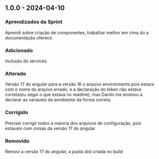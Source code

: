 ## 1.0.0 - 2024-04-10

### Aprendizados da Sprint

Aprendi sobre criação de componentes, trabalhar melhor em cima do a documentação oferece.

### Adicionado

Inclusão do services

### Alterado
Versão 17 do angular para a versão 16
o arquivo environments pois estava com o nome do arquivo errado, e a declaração do token não estava correta(eu segui o que estava no readme), mas Danilo me ensinou a declarar as variaveis de amnbiente da forma correta.

### Corrigido

Precisei corrigir todos a maioria dos arquivos de configuração, pois estavam com coisas da versão 17 do angular

### Removido

Removi a versão 17 do angular, a pasta dist criada no build